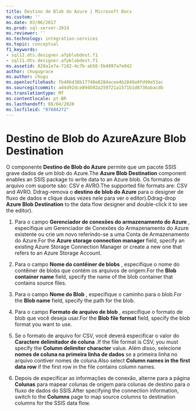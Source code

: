 ```yaml
---
title: Destino de Blob do Azure | Microsoft Docs
ms.custom: ''
ms.date: 03/06/2017
ms.prod: sql-server-2014
ms.reviewer: ''
ms.technology: integration-services
ms.topic: conceptual
f1_keywords:
- sql12.dts.designer.afpblobdest.f1
- sql11.dts.designer.afpblobdest.f1
ms.assetid: 820a1e7a-7182-4c7b-ab56-5b4097a7e042
author: chugugrace
ms.author: chugu
ms.openlocfilehash: fb406d38b17748e8284acee4b2849a9fd99e53ac
ms.sourcegitcommit: ad4d92dce894592a259721a1571b1d8736abacdb
ms.translationtype: MT
ms.contentlocale: pt-BR
ms.lasthandoff: 08/04/2020
ms.locfileid: "87684272"
---
```

# <a name="azure-blob-destination"></a><span data-ttu-id="60c15-102">Destino de Blob do Azure</span><span class="sxs-lookup"><span data-stu-id="60c15-102">Azure Blob Destination</span></span>
  <span data-ttu-id="60c15-103">O componente **Destino de Blob do Azure** permite que um pacote SSIS grave dados de um blob do Azure.</span><span class="sxs-lookup"><span data-stu-id="60c15-103">The **Azure Blob Destination** component enables an SSIS package to write data to an Azure blob.</span></span> <span data-ttu-id="60c15-104">Os formatos de arquivo com suporte são: CSV e AVRO.</span><span class="sxs-lookup"><span data-stu-id="60c15-104">The supported file formats are: CSV and AVRO.</span></span> <span data-ttu-id="60c15-105">Ddrag-remova o **destino de blob do Azure** para o designer de fluxo de dados e clique duas vezes nele para ver o editor).</span><span class="sxs-lookup"><span data-stu-id="60c15-105">Ddrag-drop **Azure Blob Destination** to the data flow designer and double-click it to see the editor).</span></span>  
  
1.  <span data-ttu-id="60c15-106">Para o campo **Gerenciador de conexões do armazenamento do Azure** , especifique um Gerenciador de Conexões do Armazenamento do Azure existente ou crie um novo referindo-se a uma Conta de Armazenamento do Azure.</span><span class="sxs-lookup"><span data-stu-id="60c15-106">For the **Azure storage connection manager** field, specify an existing Azure Storage Connection Manager or create a new one that refers to an Azure Storage Account.</span></span>  
  
2.  <span data-ttu-id="60c15-107">Para o campo **Nome do contêiner de blobs** , especifique o nome do contêiner de blobs que contém os arquivos de origem.</span><span class="sxs-lookup"><span data-stu-id="60c15-107">For the **Blob container name** field, specify the name of the blob container that contains source files.</span></span>  
  
3.  <span data-ttu-id="60c15-108">Para o campo **Nome do Blob** , especifique o caminho para o blob.</span><span class="sxs-lookup"><span data-stu-id="60c15-108">For the **Blob name** field, specify the path for the blob.</span></span>  
  
4.  <span data-ttu-id="60c15-109">Para o campo **Formato de arquivo de blob** , especifique o formato de blob que você deseja usar.</span><span class="sxs-lookup"><span data-stu-id="60c15-109">For the **Blob file format** field, specify the blob format you want to use.</span></span>  
  
5.  <span data-ttu-id="60c15-110">Se o formato de arquivo for CSV, você deverá especificar o valor do **Caractere delimitador de coluna** .</span><span class="sxs-lookup"><span data-stu-id="60c15-110">If the file format is CSV, you must specify the **Column delimiter character** value.</span></span> <span data-ttu-id="60c15-111">Além disso, selecione **nomes de coluna na primeira linha de dados** se a primeira linha no arquivo contiver nomes de coluna.</span><span class="sxs-lookup"><span data-stu-id="60c15-111">Also  select **Column names in the first data row** if the first row in the file contains column names.</span></span>  
  
6.  <span data-ttu-id="60c15-112">Depois de especificar as informações de conexão, alterne para a página **Colunas** para mapear colunas de origem para colunas de destino para o fluxo de dados do SSIS.</span><span class="sxs-lookup"><span data-stu-id="60c15-112">After specifying the connection information, switch to the **Columns** page to map source columns to destination columns for the SSIS data flow.</span></span>  
  
  
